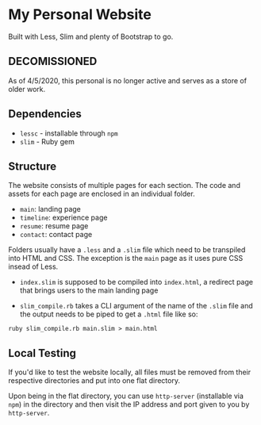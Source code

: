 # My Personal Website

Built with Less, Slim and plenty of Bootstrap to go. 

## DECOMISSIONED 

As of 4/5/2020, this personal is no longer active and serves as a store of older work.

## Dependencies
* `lessc` - installable through `npm` 
* `slim` - Ruby gem

## Structure
The website consists of multiple pages for each section. The code and assets for each page are enclosed in an individual folder.

* `main`: landing page
* `timeline`: experience page
* `resume`: resume page
* `contact`: contact page

Folders usually have a `.less` and a `.slim` file which need to be transpiled into HTML and CSS. The exception is the `main` page as it uses pure CSS insead of Less.

* `index.slim` is supposed to be compiled into `index.html`, a redirect page that brings users to the main landing page

* `slim_compile.rb` takes a CLI argument of the name of the `.slim` file and the output needs to be piped to get a `.html` file like so:

```
ruby slim_compile.rb main.slim > main.html
```

## Local Testing
If you'd like to test the website locally, all files must be removed from their respective directories and put into one flat directory. 

Upon being in the flat directory, you can use `http-server` (installable via `npm`) in the directory and then visit the IP address and port given to you by `http-server`.
